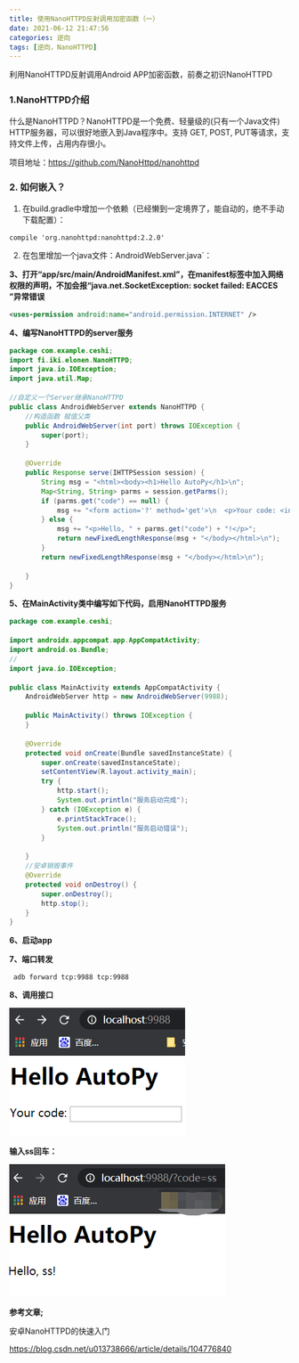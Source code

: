 ```yaml
---
title: 使用NanoHTTPD反射调用加密函数（一）
date: 2021-06-12 21:47:56
categories: 逆向
tags: [逆向，NanoHTTPD]
---
```




利用NanoHTTPD反射调用Android APP加密函数，前奏之初识NanoHTTPD

<!--more-->

### 1.NanoHTTPD介绍

什么是NanoHTTPD？NanoHTTPD是一个免费、轻量级的(只有一个Java文件) HTTP服务器，可以很好地嵌入到Java程序中。支持 GET, POST, PUT等请求，支持文件上传，占用内存很小。

项目地址：https://github.com/NanoHttpd/nanohttpd



### 2. 如何嵌入？

1. 在build.gradle中增加一个依赖（已经懒到一定境界了，能自动的，绝不手动下载配置）：

```
compile 'org.nanohttpd:nanohttpd:2.2.0'
```

2. 在包里增加一个java文件：AndroidWebServer.java`：



**3、打开“app/src/main/AndroidManifest.xml”，在manifest标签中加入网络权限的声明，不加会报“java.net.SocketException: socket failed: EACCES ”异常错误**

```xml
<uses-permission android:name="android.permission.INTERNET" />

```

**4、编写NanoHTTPD的server服务**

```java
package com.example.ceshi;
import fi.iki.elonen.NanoHTTPD;
import java.io.IOException;
import java.util.Map;

//自定义一个Server继承NanoHTTPD
public class AndroidWebServer extends NanoHTTPD {
    //构造函数 赋值父类
    public AndroidWebServer(int port) throws IOException {
        super(port);
    }

    @Override
    public Response serve(IHTTPSession session) {
        String msg = "<html><body><h1>Hello AutoPy</h1>\n";
        Map<String, String> parms = session.getParms();
        if (parms.get("code") == null) {
            msg += "<form action='?' method='get'>\n  <p>Your code: <input type='text' name='code'></p>\n" + "</form>\n";
        } else {
            msg += "<p>Hello, " + parms.get("code") + "!</p>";
            return newFixedLengthResponse(msg + "</body></html>\n");
        }
        return newFixedLengthResponse(msg + "</body></html>\n");

    }
}

```

**5、在MainActivity类中编写如下代码，启用NanoHTTPD服务**

```java
package com.example.ceshi;

import androidx.appcompat.app.AppCompatActivity;
import android.os.Bundle;
//
import java.io.IOException;

public class MainActivity extends AppCompatActivity {
    AndroidWebServer http = new AndroidWebServer(9988);

    public MainActivity() throws IOException {
    }

    @Override
    protected void onCreate(Bundle savedInstanceState) {
        super.onCreate(savedInstanceState);
        setContentView(R.layout.activity_main);
        try {
            http.start();
            System.out.println("服务启动完成");
        } catch (IOException e) {
            e.printStackTrace();
            System.out.println("服务启动错误");
        }

    }
    //安卓销毁事件
    @Override
    protected void onDestroy() {
        super.onDestroy();
        http.stop();
    }
}
```

**6、启动app**

**7、端口转发**

```
 adb forward tcp:9988 tcp:9988
```

**8、调用接口**

![](./使用NanoHTTPD反射调用加密函数/1.png)



**输入ss回车：**

![](./使用NanoHTTPD反射调用加密函数/2.png)

**参考文章;**

安卓NanoHTTPD的快速入门

https://blog.csdn.net/u013738666/article/details/104776840

